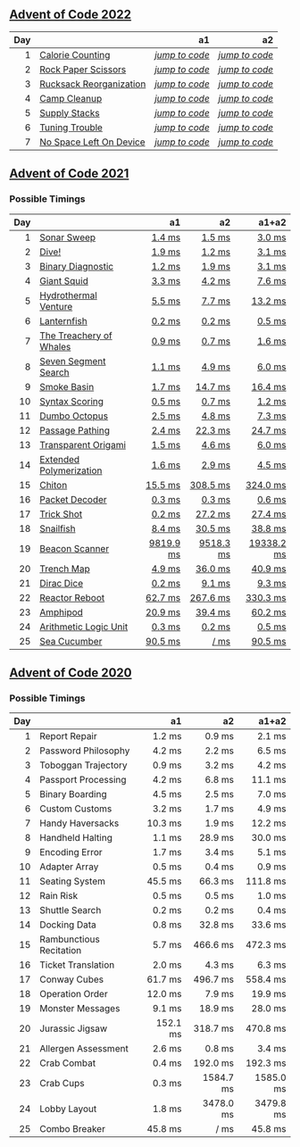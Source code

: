 ## [Advent of Code 2022](https://adventofcode.com/2022/)

| Day | | a1 | a2 |
| ---: | :--- | ---: | ---: |
| 1 | [Calorie Counting](https://adventofcode.com/2022/day/1) | [_jump to code_](y2022/kotlin/Day01.kt#L8) | [_jump to code_](y2022/kotlin/Day01.kt#L19) |
| 2 | [Rock Paper Scissors](https://adventofcode.com/2022/day/2) | [_jump to code_](y2022/kotlin/Day02.kt#L8) | [_jump to code_](y2022/kotlin/Day02.kt#L23) |
| 3 | [Rucksack Reorganization](https://adventofcode.com/2022/day/3) | [_jump to code_](y2022/kotlin/Day03.kt#L8) | [_jump to code_](y2022/kotlin/Day03.kt#L23) |
| 4 | [Camp Cleanup](https://adventofcode.com/2022/day/4) | [_jump to code_](y2022/kotlin/Day04.kt#L8) | [_jump to code_](y2022/kotlin/Day04.kt#L20) |
| 5 | [Supply Stacks](https://adventofcode.com/2022/day/5) | [_jump to code_](y2022/kotlin/Day05.kt#L9) | [_jump to code_](y2022/kotlin/Day05.kt#L46) |
| 6 | [Tuning Trouble](https://adventofcode.com/2022/day/6) | [_jump to code_](y2022/kotlin/Day06.kt#L8) | [_jump to code_](y2022/kotlin/Day06.kt#L26) |
| 7 | [No Space Left On Device](https://adventofcode.com/2022/day/7) | [_jump to code_](y2022/kotlin/Day07.kt#L38) | [_jump to code_](y2022/kotlin/Day07.kt#L47) |

## [Advent of Code 2021](https://adventofcode.com/2021/)

### Possible Timings
| Day | | a1 | a2 | a1+a2 |
| ---: | :--- | ---: | ---: | ---: |
| 1 | [Sonar Sweep](https://adventofcode.com/2021/day/1) | [1.4 ms](y2021/kotlin/Day01.kt#L8) | [1.5 ms](y2021/kotlin/Day01.kt#L19) | [3.0 ms](y2021/kotlin/Day01.kt) |
| 2 | [Dive!](https://adventofcode.com/2021/day/2) | [1.9 ms](y2021/kotlin/Day02.kt#L8) | [1.2 ms](y2021/kotlin/Day02.kt#L26) | [3.1 ms](y2021/kotlin/Day02.kt) |
| 3 | [Binary Diagnostic](https://adventofcode.com/2021/day/3) | [1.2 ms](y2021/kotlin/Day03.kt#L9) | [1.9 ms](y2021/kotlin/Day03.kt#L29) | [3.1 ms](y2021/kotlin/Day03.kt) |
| 4 | [Giant Squid](https://adventofcode.com/2021/day/4) | [3.3 ms](y2021/kotlin/Day04.kt#L91) | [4.2 ms](y2021/kotlin/Day04.kt#L107) | [7.6 ms](y2021/kotlin/Day04.kt) |
| 5 | [Hydrothermal Venture](https://adventofcode.com/2021/day/5) | [5.5 ms](y2021/kotlin/Day05.kt#L48) | [7.7 ms](y2021/kotlin/Day05.kt#L50) | [13.2 ms](y2021/kotlin/Day05.kt) |
| 6 | [Lanternfish](https://adventofcode.com/2021/day/6) | [0.2 ms](y2021/kotlin/Day06.kt#L8) | [0.2 ms](y2021/kotlin/Day06.kt#L27) | [0.5 ms](y2021/kotlin/Day06.kt) |
| 7 | [The Treachery of Whales](https://adventofcode.com/2021/day/7) | [0.9 ms](y2021/kotlin/Day07.kt#L9) | [0.7 ms](y2021/kotlin/Day07.kt#L20) | [1.6 ms](y2021/kotlin/Day07.kt) |
| 8 | [Seven Segment Search](https://adventofcode.com/2021/day/8) | [1.1 ms](y2021/kotlin/Day08.kt#L9) | [4.9 ms](y2021/kotlin/Day08.kt#L23) | [6.0 ms](y2021/kotlin/Day08.kt) |
| 9 | [Smoke Basin](https://adventofcode.com/2021/day/9) | [1.7 ms](y2021/kotlin/Day09.kt#L10) | [14.7 ms](y2021/kotlin/Day09.kt#L36) | [16.4 ms](y2021/kotlin/Day09.kt) |
| 10 | [Syntax Scoring](https://adventofcode.com/2021/day/10) | [0.5 ms](y2021/kotlin/Day10.kt#L8) | [0.7 ms](y2021/kotlin/Day10.kt#L47) | [1.2 ms](y2021/kotlin/Day10.kt) |
| 11 | [Dumbo Octopus](https://adventofcode.com/2021/day/11) | [2.5 ms](y2021/kotlin/Day11.kt#L16) | [4.8 ms](y2021/kotlin/Day11.kt#L68) | [7.3 ms](y2021/kotlin/Day11.kt) |
| 12 | [Passage Pathing](https://adventofcode.com/2021/day/12) | [2.4 ms](y2021/kotlin/Day12.kt#L10) | [22.3 ms](y2021/kotlin/Day12.kt#L11) | [24.7 ms](y2021/kotlin/Day12.kt) |
| 13 | [Transparent Origami](https://adventofcode.com/2021/day/13) | [1.5 ms](y2021/kotlin/Day13.kt#L10) | [4.6 ms](y2021/kotlin/Day13.kt#L11) | [6.0 ms](y2021/kotlin/Day13.kt) |
| 14 | [Extended Polymerization](https://adventofcode.com/2021/day/14) | [1.6 ms](y2021/kotlin/Day14.kt#L9) | [2.9 ms](y2021/kotlin/Day14.kt#L10) | [4.5 ms](y2021/kotlin/Day14.kt) |
| 15 | [Chiton](https://adventofcode.com/2021/day/15) | [15.5 ms](y2021/kotlin/Day15.kt#L14) | [308.5 ms](y2021/kotlin/Day15.kt#L16) | [324.0 ms](y2021/kotlin/Day15.kt) |
| 16 | [Packet Decoder](https://adventofcode.com/2021/day/16) | [0.3 ms](y2021/kotlin/Day16.kt#L40) | [0.3 ms](y2021/kotlin/Day16.kt#L87) | [0.6 ms](y2021/kotlin/Day16.kt) |
| 17 | [Trick Shot](https://adventofcode.com/2021/day/17) | [0.2 ms](y2021/kotlin/Day17.kt#L12) | [27.2 ms](y2021/kotlin/Day17.kt#L48) | [27.4 ms](y2021/kotlin/Day17.kt) |
| 18 | [Snailfish](https://adventofcode.com/2021/day/18) | [8.4 ms](y2021/kotlin/Day18.kt#L82) | [30.5 ms](y2021/kotlin/Day18.kt#L178) | [38.8 ms](y2021/kotlin/Day18.kt) |
| 19 | [Beacon Scanner](https://adventofcode.com/2021/day/19) | [9819.9 ms](y2021/kotlin/Day19.kt#L51) | [9518.3 ms](y2021/kotlin/Day19.kt#L55) | [19338.2 ms](y2021/kotlin/Day19.kt) |
| 20 | [Trench Map](https://adventofcode.com/2021/day/20) | [4.9 ms](y2021/kotlin/Day20.kt#L36) | [36.0 ms](y2021/kotlin/Day20.kt#L37) | [40.9 ms](y2021/kotlin/Day20.kt) |
| 21 | [Dirac Dice](https://adventofcode.com/2021/day/21) | [0.2 ms](y2021/kotlin/Day21.kt#L12) | [9.1 ms](y2021/kotlin/Day21.kt#L61) | [9.3 ms](y2021/kotlin/Day21.kt) |
| 22 | [Reactor Reboot](https://adventofcode.com/2021/day/22) | [62.7 ms](y2021/kotlin/Day22.kt#L10) | [267.6 ms](y2021/kotlin/Day22.kt#L108) | [330.3 ms](y2021/kotlin/Day22.kt) |
| 23 | [Amphipod](https://adventofcode.com/2021/day/23) | [20.9 ms](y2021/kotlin/Day23.kt#L103) | [39.4 ms](y2021/kotlin/Day23.kt#L113) | [60.2 ms](y2021/kotlin/Day23.kt) |
| 24 | [Arithmetic Logic Unit](https://adventofcode.com/2021/day/24) | [0.3 ms](y2021/kotlin/Day24.kt#L38) | [0.2 ms](y2021/kotlin/Day24.kt#L69) | [0.5 ms](y2021/kotlin/Day24.kt) |
| 25 | [Sea Cucumber](https://adventofcode.com/2021/day/25) | [90.5 ms](y2021/kotlin/Day25.kt#L8) | [/ ms](y2021/kotlin/Day25.kt#L69) | [90.5 ms](y2021/kotlin/Day25.kt) |

## [Advent of Code 2020](https://adventofcode.com/2020/)

### Possible Timings
| Day | | a1 | a2 | a1+a2 |
| ---: | :--- | ---: | ---: | ---: |
| 1 | Report Repair | 1.2 ms | 0.9 ms | 2.1 ms |
| 2 | Password Philosophy | 4.2 ms | 2.2 ms | 6.5 ms |
| 3 | Toboggan Trajectory | 0.9 ms | 3.2 ms | 4.2 ms |
| 4 | Passport Processing | 4.2 ms | 6.8 ms | 11.1 ms |
| 5 | Binary Boarding | 4.5 ms | 2.5 ms | 7.0 ms |
| 6 | Custom Customs | 3.2 ms | 1.7 ms | 4.9 ms |
| 7 | Handy Haversacks | 10.3 ms | 1.9 ms | 12.2 ms |
| 8 | Handheld Halting | 1.1 ms | 28.9 ms | 30.0 ms |
| 9 | Encoding Error | 1.7 ms | 3.4 ms | 5.1 ms |
| 10 | Adapter Array | 0.5 ms | 0.4 ms | 0.9 ms |
| 11 | Seating System | 45.5 ms | 66.3 ms | 111.8 ms |
| 12 | Rain Risk | 0.5 ms | 0.5 ms | 1.0 ms |
| 13 | Shuttle Search | 0.2 ms | 0.2 ms | 0.4 ms |
| 14 | Docking Data | 0.8 ms | 32.8 ms | 33.6 ms |
| 15 | Rambunctious Recitation | 5.7 ms | 466.6 ms | 472.3 ms |
| 16 | Ticket Translation | 2.0 ms | 4.3 ms | 6.3 ms |
| 17 | Conway Cubes | 61.7 ms | 496.7 ms | 558.4 ms |
| 18 | Operation Order | 12.0 ms | 7.9 ms | 19.9 ms |
| 19 | Monster Messages | 9.1 ms | 18.9 ms | 28.0 ms |
| 20 | Jurassic Jigsaw | 152.1 ms | 318.7 ms | 470.8 ms |
| 21 | Allergen Assessment | 2.6 ms | 0.8 ms | 3.4 ms |
| 22 | Crab Combat | 0.4 ms | 192.0 ms | 192.3 ms |
| 23 | Crab Cups | 0.3 ms | 1584.7 ms | 1585.0 ms |
| 24 | Lobby Layout | 1.8 ms | 3478.0 ms | 3479.8 ms |
| 25 | Combo Breaker | 45.8 ms | / ms | 45.8 ms |
